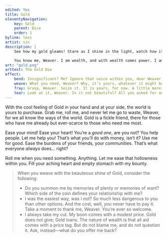 ```yaml
---
edited: Yes
title: Gold
eleventyNavigation:
    key: Gold
    parent: Dice
    order: 1
byline: lexi
artist: sin
description: |
    See how my gold gleams! Stare as I shine in the light, watch how it plays on every lovingly crafted pip upon my surface, the gently rounded corners and firm edges. An unfairly balanced die? Me? Never, Weaver! Would I lie to you?

    You know me, Weaver. I am wealth, and with wealth comes power. I am here to give you what you need, what you *deserve*. Let us spend, let us buy! Put behind you those memories of going to sleep hungry, of looking longingly at what you cannot have.
art: "gold.png"
arttext: The Gold Die
effect:
    bend: Insignificant? Me? Ignore that voice within you, dear Weaver! Put those ascetic virtues from your mind. You committed when you rolled me. Come! A coin of shining metal in your palm to ease your mind. Take me up, and roll again! Think of what riches await. 
    weave: What you need, Weaver? Why, it’s yours, whatever it might be. Finding it is no obstacle to me, to us. Know that when you need it, where you need it, it is ready for the taking by you and you alone. Who ever said, Weaver, that there’s no such thing as something for nothing? And at one-in-three odds, Weaver! Such easy profit. Perhaps you’re on a lucky streak? We could go again and find out. 
    fray: Grasp, Weaver. Seize it. It is yours, for now. A little more than you asked, hmm? A little better, is it not? Have I not outdone myself? Of course, I’ll need to take a little more back for myself, naturally, before we’re through here. It’s just how the system works. If my price seems steep, well, a modest loan is easily in reach. You already rolled me just now, what’s one or two more times? Is your lot, Weaver, not to weave? 
    tear: Look at it, Weaver. Is it not beautiful? All you asked for and more, a bounty fit for royalty. It’s yours. Take it! I ask nothing in return... from you. It is paid for, as all great things in life are, by the poor. The weak, the marginalized, the helpless, the hungry. It’s not your fault, dear Weaver, nor mine either. It is just the way of things. If we hadn’t taken it, someone else would have. You’ll just have to make good use of it, won’t you? Otherwise they suffer for naught. 
---
```


With the cool feeling of Gold in your hand and at your side, the world is yours to purchase. Grab me, roll me, and never let me go to waste, Weaver, for we all know the ways of the world. Gold is a fickle friend, there for those who have me already but ever-scarce to those who need me most.

Ease your mind! Ease your heart! You’re a *good one*, are you not? You help people. Let me help you! That’s what you’ll do with money, isn’t it? Use me for good. Ease the burdens of your friends, your communities. That’s what everyone *always* does... right?

Roll me when you need something. Anything. Let me ease that hollowness within you. Fill your aching heart and empty stomach with my bounty.

> When you weave with the beauteous shine of Gold, consider the following:
> - Do you summon me by memories of plenty or memories of want? Which side of the coin defines your relationship with me?
> - I was the easiest way, was I not? So much less dangerous to you than other options. And the cost, well, *you* never have to pay it. Take a moment to thank me, Weaver. You’re ever so welcome.
> - I always take my cut. My boon comes with a modest price. Gold does not give; Gold loans. The nature of wealth is that all aid comes with a price tag. But do not blame me, and do not question it. Ask, instead—what do you offer me back?

